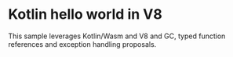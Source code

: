 # Kotlin hello world in V8

This sample leverages Kotlin/Wasm and V8 and GC, typed function references and exception handling proposals.
